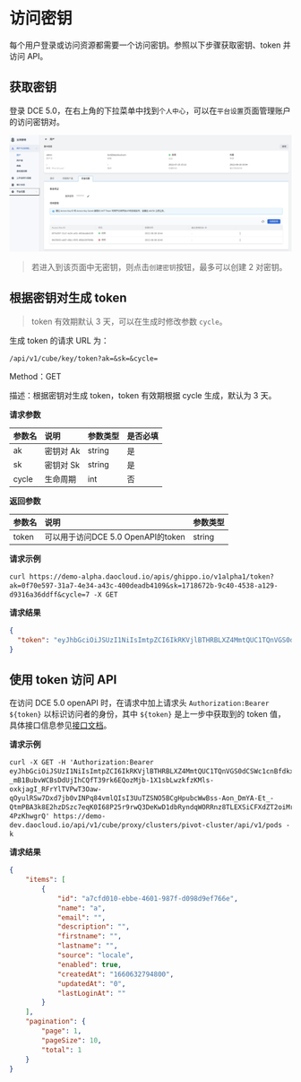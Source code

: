 # 访问密钥

每个用户登录或访问资源都需要一个访问密钥。参照以下步骤获取密钥、token 并访问 API。 

## 获取密钥

登录 DCE 5.0，在右上角的下拉菜单中找到`个人中心`，可以在`平台设置`页面管理账户的访问密钥对。

![img](../../images/platform01.png)

> 若进入到该页面中无密钥，则点击`创建密钥`按钮，最多可以创建 2 对密钥。

## 根据密钥对生成 token

> token 有效期默认 3 天，可以在生成时修改参数 `cycle`。

生成 token 的请求 URL 为：

```shell
/api/v1/cube/key/token?ak=&sk=&cycle=
```

Method：GET

描述：根据密钥对生成 token，token 有效期根据 cycle 生成，默认为 3 天。

**请求参数**

| 参数名 | 说明     | 参数类型 | 是否必填 |
| :----- | :------- | :------- | :------- |
| ak     | 密钥对 Ak | string   | 是       |
| sk     | 密钥对 Sk | string   | 是       |
| cycle  | 生命周期 | int      | 否       |

**返回参数**

| 参数名 | 说明                               | 参数类型 |
| :----- | :--------------------------------- | :------- |
| token  | 可以用于访问DCE 5.0 OpenAPI的token | string   |

**请求示例**

```shell
curl https://demo-alpha.daocloud.io/apis/ghippo.io/v1alpha1/token?ak=0f70e597-31a7-4e34-a43c-400deadb4109&sk=1718672b-9c40-4538-a129-d9316a36ddff&cycle=7 -X GET 
```

**请求结果**

```json
{
  "token": "eyJhbGciOiJSUzI1NiIsImtpZCI6IkRKVjlBTHRBLXZ4MmtQUC1TQnVGS0dCSWc1cnBfdkxiQVVqM2U3RVByWnMiLCJ0eXAiOiJKV1QifQ.eyJleHAiOjE2NjE0MTU5NjksImlhdCI6MTY2MDgxMTE2OSwiaXNzIjoiZ2hpcHBvLmlvIiwic3ViIjoiZjdjOGIxZjUtMTc2MS00NjYwLTg2MWQtOWI3MmI0MzJmNGViIiwicHJlZmVycmVkX3VzZXJuYW1lIjoiYWRtaW4iLCJncm91cHMiOltdfQ.RsUcrAYkQQ7C6BxMOrdD3qbBRUt0VVxynIGeq4wyIgye6R8Ma4cjxG5CbU1WyiHKpvIKJDJbeFQHro2euQyVde3ygA672ozkwLTnx3Tu-_mB1BubvWCBsDdUjIhCQfT39rk6EQozMjb-1X1sbLwzkfzKMls-oxkjagI_RFrYlTVPwT3Oaw-qOyulRSw7Dxd7jb0vINPq84vmlQIsI3UuTZSNO5BCgHpubcWwBss-Aon_DmYA-Et_-QtmPBA3k8E2hzDSzc7eqK0I68P25r9rwQ3DeKwD1dbRyndqWORRnz8TLEXSiCFXdZT2oiMrcJtO188Ph4eLGut1-4PzKhwgrQ"
}
```

## 使用 token 访问 API

在访问 DCE 5.0 openAPI 时，在请求中加上请求头 `Authorization:Bearer ${token}` 以标识访问者的身份，其中 `${token}` 是上一步中获取到的 token 值，具体接口信息参见[接口文档]()。

**请求示例**

```
curl -X GET -H 'Authorization:Bearer eyJhbGciOiJSUzI1NiIsImtpZCI6IkRKVjlBTHRBLXZ4MmtQUC1TQnVGS0dCSWc1cnBfdkxiQVVqM2U3RVByWnMiLCJ0eXAiOiJKV1QifQ.eyJleHAiOjE2NjE0MTU5NjksImlhdCI6MTY2MDgxMTE2OSwiaXNzIjoiZ2hpcHBvLmlvIiwic3ViIjoiZjdjOGIxZjUtMTc2MS00NjYwLTg2MWQtOWI3MmI0MzJmNGViIiwicHJlZmVycmVkX3VzZXJuYW1lIjoiYWRtaW4iLCJncm91cHMiOltdfQ.RsUcrAYkQQ7C6BxMOrdD3qbBRUt0VVxynIGeq4wyIgye6R8Ma4cjxG5CbU1WyiHKpvIKJDJbeFQHro2euQyVde3ygA672ozkwLTnx3Tu-_mB1BubvWCBsDdUjIhCQfT39rk6EQozMjb-1X1sbLwzkfzKMls-oxkjagI_RFrYlTVPwT3Oaw-qOyulRSw7Dxd7jb0vINPq84vmlQIsI3UuTZSNO5BCgHpubcWwBss-Aon_DmYA-Et_-QtmPBA3k8E2hzDSzc7eqK0I68P25r9rwQ3DeKwD1dbRyndqWORRnz8TLEXSiCFXdZT2oiMrcJtO188Ph4eLGut1-4PzKhwgrQ' https://demo-dev.daocloud.io/api/v1/cube/proxy/clusters/pivot-cluster/api/v1/pods -k
```

**请求结果**

```json
{
    "items": [
        {
            "id": "a7cfd010-ebbe-4601-987f-d098d9ef766e",
            "name": "a",
            "email": "",
            "description": "",
            "firstname": "",
            "lastname": "",
            "source": "locale",
            "enabled": true,
            "createdAt": "1660632794800",
            "updatedAt": "0",
            "lastLoginAt": ""
        }
    ],
    "pagination": {
        "page": 1,
        "pageSize": 10,
        "total": 1
    }
}

```
